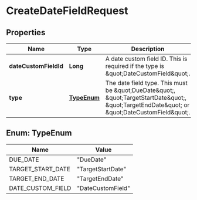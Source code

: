 

# CreateDateFieldRequest


## Properties

| Name | Type | Description | Notes |
|------------ | ------------- | ------------- | -------------|
|**dateCustomFieldId** | **Long** | A date custom field ID. This is required if the type is \&quot;DateCustomField\&quot;. |  [optional] |
|**type** | [**TypeEnum**](#TypeEnum) | The date field type. This must be \&quot;DueDate\&quot;, \&quot;TargetStartDate\&quot;, \&quot;TargetEndDate\&quot; or \&quot;DateCustomField\&quot;. |  |



## Enum: TypeEnum

| Name | Value |
|---- | -----|
| DUE_DATE | &quot;DueDate&quot; |
| TARGET_START_DATE | &quot;TargetStartDate&quot; |
| TARGET_END_DATE | &quot;TargetEndDate&quot; |
| DATE_CUSTOM_FIELD | &quot;DateCustomField&quot; |



